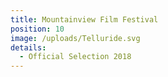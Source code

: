 ```yaml
---
title: Mountainview Film Festival
position: 10
image: /uploads/Telluride.svg
details:
  - Official Selection 2018
---
```


